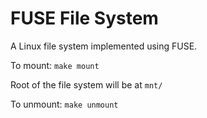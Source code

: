 # FUSE File System

A Linux file system implemented using FUSE.

To mount: `make mount`

Root of the file system will be at `mnt/`

To unmount: `make unmount`
